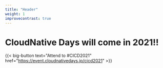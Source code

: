 ```yaml
---
title: "Header"
weight: 1
improvecontrast: true
---
```


# CloudNative Days will come in 2021!!

{{< big-button text="Attend to #CICD2021" href="https://event.cloudnativedays.jp/cicd2021" >}}

